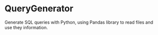 # QueryGenerator

Generate SQL queries with Python, using Pandas library to read files and use they information. 